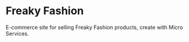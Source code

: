 # Freaky Fashion

E-commerce site for selling Freaky Fashion products, create with Micro Services.

